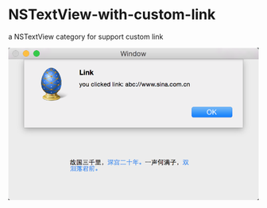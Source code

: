 NSTextView-with-custom-link
===========================

a NSTextView category for support custom link

<img src="QQ20150107-1@2x.png"></img>